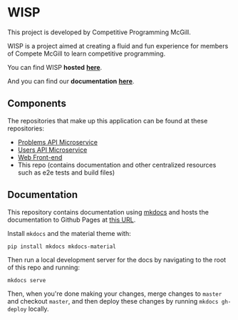 # WISP

This project is developed by Competitive Programming McGill.

WISP is a project aimed at creating a fluid and fun experience for members of Compete McGill to learn competitive programming.

You can find WISP **hosted** [**here**](http://wisp.training).

And you can find our **documentation** [**here**](https://docs.wisp.training).

## Components
The repositories that make up this application can be found at these repositories:
* [Problems API Microservice](https://github.com/Compete-McGill/wisp-problems-microservice)
* [Users API Microservice](https://github.com/Compete-McGill/wisp-users-microservice)
* [Web Front-end](https://github.com/Compete-McGill/wisp-ui)
* This repo (contains documentation and other centralized resources such as e2e tests and build files)

## Documentation
This repository contains documentation using [mkdocs](https://www.mkdocs.org/) and hosts the documentation to Github Pages at [this URL](https://docs.wisp.training/).

Install `mkdocs` and the material theme with:
```
pip install mkdocs mkdocs-material
```

Then run a local development server for the docs by navigating to the root of this repo and running:
```
mkdocs serve
```

Then, when you're done making your changes, merge changes to `master` and checkout `master`, and then deploy these changes by running `mkdocs gh-deploy` locally.

